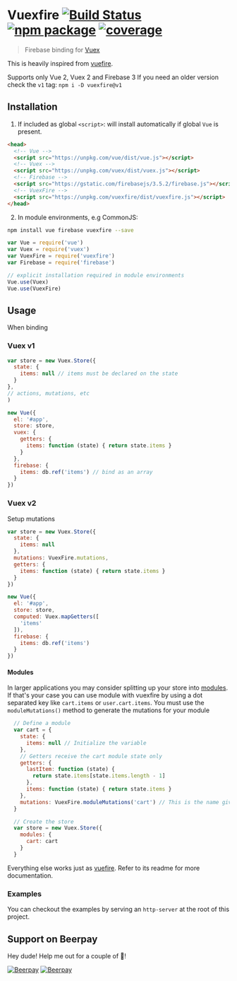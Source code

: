 # Vuexfire [![Build Status](https://img.shields.io/circleci/project/posva/vuexfire.svg)](https://circleci.com/gh/posva/vuexfire) [![npm package](https://img.shields.io/npm/v/vuexfire.svg)](https://www.npmjs.com/package/vuexfire) [![coverage](https://img.shields.io/codecov/c/github/posva/vuexfire.svg)](https://codecov.io/github/posva/vuexfire)

> Firebase binding for [Vuex](https://github.com/vuejs/vuex)

This is heavily inspired from [vuefire](https://github.com/vuejs/vuefire).

Supports only Vue 2, Vuex 2 and Firebase 3
If you need an older version check the `v1` tag: `npm i -D vuexfire@v1`

## Installation

1. If included as global `<script>`: will install automatically if global `Vue`
   is present.

  ``` html
  <head>
    <!-- Vue -->
    <script src="https://unpkg.com/vue/dist/vue.js"></script>
    <!-- Vuex -->
    <script src="https://unpkg.com/vuex/dist/vuex.js"></script>
    <!-- Firebase -->
    <script src="https://gstatic.com/firebasejs/3.5.2/firebase.js"></script>
    <!-- VuexFire -->
    <script src="https://unpkg.com/vuexfire/dist/vuexfire.js"></script>
  </head>
  ```

2. In module environments, e.g CommonJS:

  ``` bash
  npm install vue firebase vuexfire --save
  ```

  ``` js
  var Vue = require('vue')
  var Vuex = require('vuex')
  var VuexFire = require('vuexfire')
  var Firebase = require('firebase')

  // explicit installation required in module environments
  Vue.use(Vuex)
  Vue.use(VuexFire)
  ```

## Usage

When binding

### Vuex v1

``` js
var store = new Vuex.Store({
  state: {
    items: null // items must be declared on the state
  }
},
// actions, mutations, etc
)

new Vue({
  el: '#app',
  store: store,
  vuex: {
    getters: {
      items: function (state) { return state.items }
    }
  },
  firebase: {
    items: db.ref('items') // bind as an array
  }
})
```

### Vuex v2

Setup mutations

``` js
var store = new Vuex.Store({
  state: {
    items: null
  },
  mutations: VuexFire.mutations,
  getters: {
    items: function (state) { return state.items }
  }
})

new Vue({
  el: '#app',
  store: store,
  computed: Vuex.mapGetters([
    'items'
  ]),
  firebase: {
    items: db.ref('items')
  }
})
```

#### Modules

In larger applications you may consider splitting up your store
into [modules](http://vuex.vuejs.org/en/modules.html). If that's your case you
can use module with vuexfire by using a dot separated key like `cart.items` or
`user.cart.items`. You must use the `moduleMutations()` method to generate the
mutations for your module

``` js
  // Define a module
  var cart = {
    state: {
      items: null // Initialize the variable
    },
    // Getters receive the cart module state only
    getters: {
      lastItem: function (state) {
        return state.items[state.items.length - 1]
      },
      items: function (state) { return state.items }
    },
    mutations: VuexFire.moduleMutations('cart') // This is the name given to the store
  }

  // Create the store
  var store = new Vuex.Store({
    modules: {
      cart: cart
    }
  }

```

Everything else works just as [vuefire](https://github.com/vuejs/vuefire). Refer
to its readme for more documentation.

### Examples

You can checkout the examples by serving an `http-server` at the root of this
project.

## Support on Beerpay
Hey dude! Help me out for a couple of :beers:!

[![Beerpay](https://beerpay.io/posva/vuexfire/badge.svg?style=beer-square)](https://beerpay.io/posva/vuexfire)  [![Beerpay](https://beerpay.io/posva/vuexfire/make-wish.svg?style=flat-square)](https://beerpay.io/posva/vuexfire?focus=wish)
